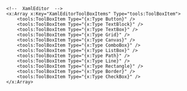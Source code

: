 ﻿<ResourceDictionary
    xmlns="http://schemas.microsoft.com/winfx/2006/xaml/presentation"
    xmlns:x="http://schemas.microsoft.com/winfx/2006/xaml"
    xmlns:mah="clr-namespace:MahApps.Metro.Controls;assembly=MahApps.Metro"
    xmlns:tools="clr-namespace:EasyITSystemCenter.Tools">

    <!--  XamlEditor  -->
    <x:Array x:Key="XamlEditorToolBoxItems" Type="tools:ToolBoxItem">
        <tools:ToolBoxItem Type="{x:Type Button}" />
        <tools:ToolBoxItem Type="{x:Type TextBlock}" />
        <tools:ToolBoxItem Type="{x:Type TextBox}" />
        <tools:ToolBoxItem Type="{x:Type Grid}" />
        <tools:ToolBoxItem Type="{x:Type Canvas}" />
        <tools:ToolBoxItem Type="{x:Type ComboBox}" />
        <tools:ToolBoxItem Type="{x:Type ListBox}" />
        <tools:ToolBoxItem Type="{x:Type Path}" />
        <tools:ToolBoxItem Type="{x:Type Line}" />
        <tools:ToolBoxItem Type="{x:Type Rectangle}" />
        <tools:ToolBoxItem Type="{x:Type Border}" />
        <tools:ToolBoxItem Type="{x:Type CheckBox}" />
    </x:Array>

</ResourceDictionary>

